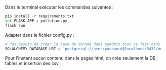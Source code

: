 Dans le terminal exécuter les commandes suivantes : 

````python
pip install -r requirements.txt
set FLASK_APP = pollution.py
flask run
````

Adapter dans le fichier config.py :

```python
# Pas besoin de créer la base de donnée dans pgAdmin tout ce fait dans le fichier database.py
SQLALCHEMY_DATABASE_URI = 'postgresql://user:password@localhost:5432/nom_db'
```

Pour l'instant aucun contenu dans le pages html, on crée seulement la DB, tables et insertion des csv